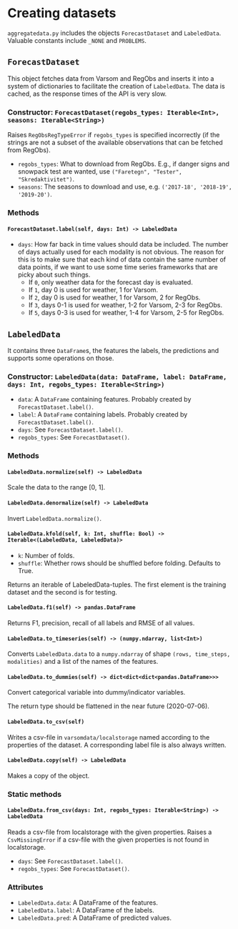# Creating datasets
`aggregatedata.py` includes the objects `ForecastDataset` and `LabeledData`. Valuable constants
include `_NONE` and `PROBLEMS`.

## `ForecastDataset`
This object fetches data from Varsom and RegObs and inserts it into a system of dictionaries
to facilitate the creation of `LabeledData`. The data is cached, as the response times of the API
is very slow.

### Constructor: `ForecastDataset(regobs_types: Iterable<Int>, seasons: Iterable<String>)`
Raises `RegObsRegTypeError` if `regobs_types` is specified incorrectly (if the strings are not a
subset of the available observations that can be fetched from RegObs).

* `regobs_types`: What to download from RegObs. E.g., if danger signs and snowpack test are
  wanted, use `("Faretegn", "Tester", "Skredaktivitet")`.
* `seasons`: The seasons to download and use, e.g. `('2017-18', '2018-19', '2019-20')`.

### Methods
#### `ForecastDataset.label(self, days: Int) -> LabeledData`
* `days`: How far back in time values should data be included. 
  The number of days actually used for each modality is not obvious.
  The reason for this is to make sure that each kind of data contain
  the same number of data points, if we want to use some time series
  frameworks that are picky about such things.
  * If `0`, only weather data for the forecast day is evaluated.
  * If `1`, day 0 is used for weather, 1 for Varsom.
  * If `2`, day 0 is used for weather, 1 for Varsom, 2 for RegObs.
  * If `3`, days 0-1 is used for weather, 1-2 for Varsom, 2-3 for RegObs.
  * If `5`, days 0-3 is used for weather, 1-4 for Varsom, 2-5 for RegObs.

## `LabeledData`
It contains three `DataFrame`s, the features the labels, the predictions and supports some
operations on those.

### Constructor: `LabeledData(data: DataFrame, label: DataFrame, days: Int, regobs_types: Iterable<String>)`
* `data`: A `DataFrame` containing features. Probably created by `ForecastDataset.label()`.
* `label`: A `DataFrame` containing labels. Probably created by `ForecastDataset.label()`.
* `days`: See `ForecastDataset.label()`.
* `regobs_types`: See `ForecastDataset()`.

### Methods
#### `LabeledData.normalize(self) -> LabeledData`
Scale the data to the range [0, 1].

#### `LabeledData.denormalize(self) -> LabeledData`
Invert `LabeledData.normalize()`.

#### `LabeledData.kfold(self, k: Int, shuffle: Bool) -> Iterable<(LabeledData, LabeledData)>`
* `k`: Number of folds.
* `shuffle`: Whether rows should be shuffled before folding. Defaults to True.

Returns an iterable of LabeledData-tuples. The first element is the training dataset
and the second is for testing.

#### `LabeledData.f1(self) -> pandas.DataFrame`
Returns F1, precision, recall of all labels and RMSE of all values.

#### `LabeledData.to_timeseries(self) -> (numpy.ndarray, list<Int>)`
Converts `LabeledData.data` to a `numpy.ndarray` of shape `(rows, time_steps, modalities)` and a list of
the names of the features.

#### `LabeledData.to_dummies(self) -> dict<dict<dict<pandas.DataFrame>>>`
Convert categorical variable into dummy/indicator variables.

The return type should be flattened in the near future (2020-07-06).

#### `LabeledData.to_csv(self)`
Writes a csv-file in `varsomdata/localstorage` named according to the properties of the dataset.
A corresponding label file is also always written.

#### `LabeledData.copy(self) -> LabeledData`
Makes a copy of the object.

### Static methods
#### `LabeledData.from_csv(days: Int, regobs_types: Iterable<String>) -> LabeledData`
Reads a csv-file from localstorage with the given properties. Raises a `CsvMissingError` if
a csv-file with the given properties is not found in localstorage.

* `days`: See `ForecastDataset.label()`.
* `regobs_types`: See `ForecastDataset()`.

### Attributes
* `LabeledData.data`: A DataFrame of the features.
* `LabeledData.label`: A DataFrame of the labels.
* `LabeledData.pred`: A DataFrame of predicted values.